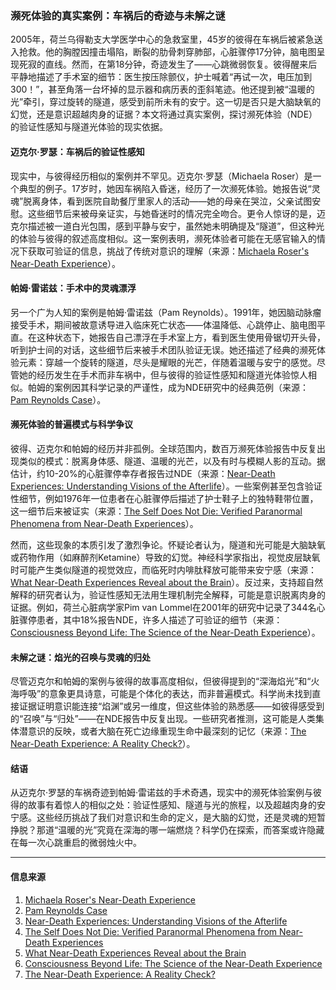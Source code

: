 ### 濒死体验的真实案例：车祸后的奇迹与未解之谜

2005年，荷兰乌得勒支大学医学中心的急救室里，45岁的彼得在车祸后被紧急送入抢救。他的胸膛因撞击塌陷，断裂的肋骨刺穿肺部，心脏骤停17分钟，脑电图呈现死寂的直线。然而，在第18分钟，奇迹发生了——心跳微弱恢复。彼得醒来后平静地描述了手术室的细节：医生按压除颤仪，护士喊着“再试一次，电压加到300！”，甚至角落一台坏掉的显示器和病历表的歪斜笔迹。他还提到被“温暖的光”牵引，穿过旋转的隧道，感受到前所未有的安宁。这一切是否只是大脑缺氧的幻觉，还是意识超越肉身的证据？本文将通过真实案例，探讨濒死体验（NDE）的验证性感知与隧道光体验的现实依据。

#### 迈克尔·罗瑟：车祸后的验证性感知
现实中，与彼得经历相似的案例并不罕见。迈克尔·罗瑟（Michaela Roser）是一个典型的例子。17岁时，她因车祸陷入昏迷，经历了一次濒死体验。她报告说“灵魂”脱离身体，看到医院自助餐厅里家人的活动——她的母亲在哭泣，父亲试图安慰。这些细节后来被母亲证实，与她昏迷时的情况完全吻合。更令人惊讶的是，迈克尔描述被一道白光包围，感到平静与安宁，虽然她未明确提及“隧道”，但这种光的体验与彼得的叙述高度相似。这一案例表明，濒死体验者可能在无感官输入的情况下获取可验证的信息，挑战了传统对意识的理解（来源：[Michaela Roser's Near-Death Experience](https://anomalien.com/michaela-roser-survives-a-near-death-experience/)）。

#### 帕姆·雷诺兹：手术中的灵魂漂浮
另一个广为人知的案例是帕姆·雷诺兹（Pam Reynolds）。1991年，她因脑动脉瘤接受手术，期间被故意诱导进入临床死亡状态——体温降低、心跳停止、脑电图平直。在这种状态下，她报告自己漂浮在手术室上方，看到医生使用骨锯切开头骨，听到护士间的对话，这些细节后来被手术团队验证无误。她还描述了经典的濒死体验元素：穿越一个旋转的隧道，尽头是耀眼的光芒，伴随着温暖与安宁的感觉。尽管她的经历发生在手术而非车祸中，但与彼得的验证性感知和隧道光体验惊人相似。帕姆的案例因其科学记录的严谨性，成为NDE研究中的经典范例（来源：[Pam Reynolds Case](https://en.wikipedia.org/wiki/Pam_Reynolds_case)）。

#### 濒死体验的普遍模式与科学争议
彼得、迈克尔和帕姆的经历并非孤例。全球范围内，数百万濒死体验报告中反复出现类似的模式：脱离身体感、隧道、温暖的光芒，以及有时与模糊人影的互动。据估计，约10-20%的心脏骤停幸存者报告过NDE（来源：[Near-Death Experiences: Understanding Visions of the Afterlife](https://www.amazon.com/Near-Death-Experiences-Understanding-Visions-Afterlife/dp/019046660X)）。一些案例甚至包含验证性细节，例如1976年一位患者在心脏骤停后描述了护士鞋子上的独特鞋带位置，这一细节后来被证实（来源：[The Self Does Not Die: Verified Paranormal Phenomena from Near-Death Experiences](https://www.amazon.com/Self-Does-Not-Die-Paranormal/dp/0997560800)）。

然而，这些现象的本质引发了激烈争论。怀疑论者认为，隧道和光可能是大脑缺氧或药物作用（如麻醉剂Ketamine）导致的幻觉。神经科学家指出，视觉皮层缺氧时可能产生类似隧道的视觉效应，而临死时内啡肽释放可能带来安宁感（来源：[What Near-Death Experiences Reveal about the Brain](https://www.scientificamerican.com/article/what-near-death-experiences-reveal-about-the-brain/)）。反过来，支持超自然解释的研究者认为，验证性感知无法用生理机制完全解释，可能是意识脱离肉身的证据。例如，荷兰心脏病学家Pim van Lommel在2001年的研究中记录了344名心脏骤停患者，其中18%报告NDE，许多人描述了可验证的细节（来源：[Consciousness Beyond Life: The Science of the Near-Death Experience](https://www.amazon.com/Consciousness-Beyond-Life-Near-Death-Experience/dp/0061777269)）。

#### 未解之谜：焰光的召唤与灵魂的归处
尽管迈克尔和帕姆的案例与彼得的故事高度相似，但彼得提到的“深海焰光”和“火海呼吸”的意象更具诗意，可能是个体化的表达，而非普遍模式。科学尚未找到直接证据证明意识能连接“焰渊”或另一维度，但这些体验的熟悉感——如彼得感受到的“召唤”与“归处”——在NDE报告中反复出现。一些研究者推测，这可能是人类集体潜意识的反映，或者大脑在死亡边缘重现生命中最深刻的记忆（来源：[The Near-Death Experience: A Reality Check?](https://www.livescience.com/16019-death-experiences-explained.html)）。

#### 结语
从迈克尔·罗瑟的车祸奇迹到帕姆·雷诺兹的手术奇遇，现实中的濒死体验案例与彼得的故事有着惊人的相似之处：验证性感知、隧道与光的旅程，以及超越肉身的安宁感。这些经历挑战了我们对意识和生命的定义，是大脑的幻觉，还是灵魂的短暂挣脱？那道“温暖的光”究竟在深海的哪一端燃烧？科学仍在探索，而答案或许隐藏在每一次心跳重启的微弱烛火中。

---

#### 信息来源
1. [Michaela Roser's Near-Death Experience](https://anomalien.com/michaela-roser-survives-a-near-death-experience/)
2. [Pam Reynolds Case](https://en.wikipedia.org/wiki/Pam_Reynolds_case)
3. [Near-Death Experiences: Understanding Visions of the Afterlife](https://www.amazon.com/Near-Death-Experiences-Understanding-Visions-Afterlife/dp/019046660X)
4. [The Self Does Not Die: Verified Paranormal Phenomena from Near-Death Experiences](https://www.amazon.com/Self-Does-Not-Die-Paranormal/dp/0997560800)
5. [What Near-Death Experiences Reveal about the Brain](https://www.scientificamerican.com/article/what-near-death-experiences-reveal-about-the-brain/)
6. [Consciousness Beyond Life: The Science of the Near-Death Experience](https://www.amazon.com/Consciousness-Beyond-Life-Near-Death-Experience/dp/0061777269)
7. [The Near-Death Experience: A Reality Check?](https://www.livescience.com/16019-death-experiences-explained.html)
